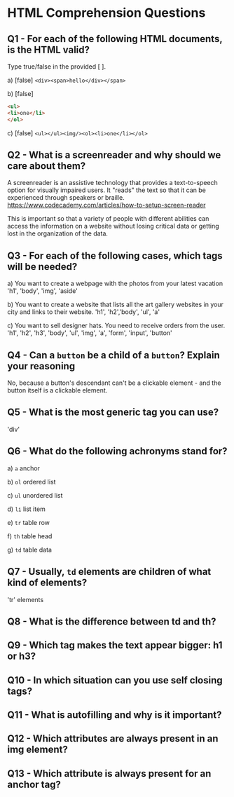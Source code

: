 # HTML Comprehension Questions

## Q1 - For each of the following HTML documents, is the HTML valid?

Type true/false in the provided [ ].

a) [false] `<div><span>hello</div></span>`

b) [false]

```html
<ul>
<li>one</li>
</ol>
```

c) [false] `<ul></ul><img/><ol><li>one</li></ol>`

## Q2 - What is a screenreader and why should we care about them?

A screenreader is an assistive technology that provides a text-to-speech option for visually impaired users. It "reads" the text so that it can be experienced through speakers or braille. 
https://www.codecademy.com/articles/how-to-setup-screen-reader

This is important so that a variety of people with different abilities can access the information on a website without losing critical data or getting lost in the organization of the data.

## Q3 - For each of the following cases, which tags will be needed?

a) You want to create a webpage with the photos from your latest vacation
'h1', 'body', 'img', 'aside' 

b) You want to create a website that lists all the art gallery websites in your city and links to their website.
'h1', 'h2','body', 'ul', 'a'

c) You want to sell designer hats. You need to receive orders from the user.
'h1', 'h2', 'h3', 'body', 'ul', 'img', 'a', 'form', 'input', 'button'

## Q4 - Can a `button` be a child of a `button`? Explain your reasoning

No, because a button's descendant can't be a clickable element - and the button itself is a clickable element.

## Q5 - What is the most generic tag you can use?

'div'

## Q6 - What do the following achronyms stand for?

a) `a` anchor

b) `ol` ordered list

c) `ul` unordered list

d) `li` list item

e) `tr` table row

f) `th` table head

g) `td` table data

## Q7 - Usually, `td` elements are children of what kind of elements?

'tr' elements

## Q8 - What is the difference between td and th?

## Q9 - Which tag makes the text appear bigger: h1 or h3?

## Q10 - In which situation can you use self closing tags?

## Q11 - What is autofilling and why is it important?

## Q12 - Which attributes are always present in an img element?

## Q13 - Which attribute is always present for an anchor tag?
